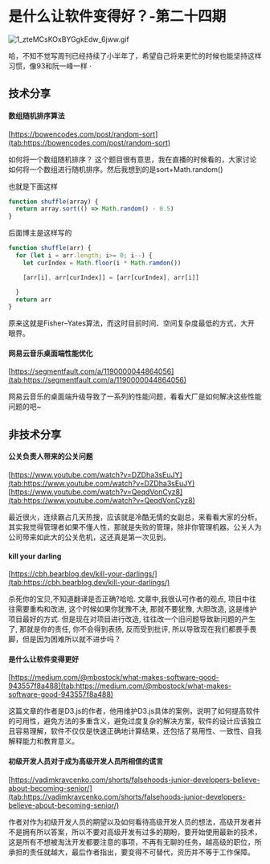 # 是什么让软件变得好？-第二十四期


![1_zteMCsKOxBYGgkEdw_6jww.gif](../../images/1_zteMCsKOxBYGgkEdw_6jww.gif)


哈，不知不觉写周刊已经持续了小半年了，希望自己将来更忙的时候也能坚持这样习惯，像93和阮一峰一样
·

## 技术分享
#### 数组随机排序算法

[https://bowencodes.com/post/random-sort](tab:https://bowencodes.com/post/random-sort)

如何将一个数组随机排序？
这个题目很有意思，我在直播的时候看的，大家讨论如何将一个数组进行随机排序。然后我想到的是sort+Math.random()

也就是下面这样
```javascript
function shuffle(array) {
  return array.sort(() => Math.random() - 0.5)
}
```

后面博主是这样写的

```javascript
function shuffle(arr) {
  for (let i = arr.length; i>= 0; i--) {
    let curIndex = Math.floor(i * Math.ramdon())

    [arr[i], arr[curIndex]] = [arr[curIndex], arr[i]]

  }
  return arr
}
```

原来这就是Fisher–Yates算法，而这时目前时间、空间复杂度最低的方式，大开眼界。


#### 网易云音乐桌面端性能优化

[https://segmentfault.com/a/1190000044864056](tab:https://segmentfault.com/a/1190000044864056)

网易云音乐的桌面端升级导致了一系列的性能问题，看看大厂是如何解决这些性能问题的吧~



## 非技术分享

#### 公关负责人带来的公关问题

[https://www.youtube.com/watch?v=DZDha3sEuJY](tab:https://www.youtube.com/watch?v=DZDha3sEuJY)
[https://www.youtube.com/watch?v=QeqdVonCyz8](tab:https://www.youtube.com/watch?v=QeqdVonCyz8)

最近很火，连续霸占几天热搜，应该就是冷酷无情的女副总，来看看大家的分析。其实我觉得管理者如果不懂人性，那就是失败的管理，除非你管理机器。公关人为公司带来如此大的公关危机，这还真是第一次见到。



#### kill your darling

[https://cbh.bearblog.dev/kill-your-darlings/](tab:https://cbh.bearblog.dev/kill-your-darlings/)

杀死你的宝贝,不知道翻译是否正确?哈哈. 文章中,我很认可作者的观点, 项目中往往需要重构和改进, 这个时候如果你犹豫不决, 那就不要犹豫, 大胆改造, 这是维护项目最好的方式. 但是现在对项目进行改造, 往往改一个旧问题导致新问题的产生了, 那就是你的责任, 你不会得到表扬, 反而受到批评, 所以导致现在我们都畏手畏脚，但是因为困难所以就不进步吗？


#### 是什么让软件变得更好

[https://medium.com/@mbostock/what-makes-software-good-943557f8a488](tab:https://medium.com/@mbostock/what-makes-software-good-943557f8a488)


这篇文章的作者是D3.js的作者，他用维护D3.js具体的案例，说明了如何提高软件的可用性，避免方法的多重含义，避免过度复杂的解决方案，软件的设计应该独立且容易理解，软件不仅仅是快速正确地计算结果，还包括了易用性、一致性、自我解释能力和教育意义。


#### 初级开发人员对于成为高级开发人员所相信的谎言

[https://vadimkravcenko.com/shorts/falsehoods-junior-developers-believe-about-becoming-senior/](tab:https://vadimkravcenko.com/shorts/falsehoods-junior-developers-believe-about-becoming-senior/)

作者对作为初级开发人员的期望以及如何看待高级开发人员的想法，高级开发者并不是拥有所以答案，所以不要对高级开发有过多的期盼，要开始使用最新的技术，这是所有不想被淘汰开发都要注意的事项，不再有无聊的任务，越高级的职位，所承担的责任就越大，最后作者指出，要变得不可替代，资历并不等于工作保障。


